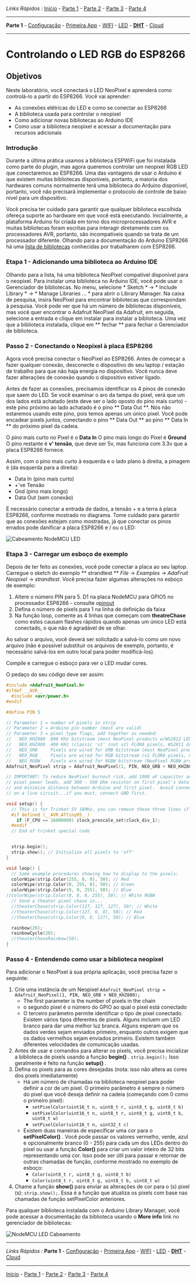 *Links Rápidos :*
[Início](/README.pt.md) - [Parte 1](part1/README.md) - [Parte 2](part2/README.md) - [Parte 3](part3/README.md) - [Parte 4](part4/README.md)
***
**Parte 1** - [Configuração](PREREQ.md) - [Primeira App](FIRSTAPP.md) - [WIFI](WIFI.md) - [LED](LED.md) - [**DHT**](DHT.md) - [Cloud](IOTCLOUD.md)
***

# Controlando o LED RGB do ESP8266

## Objetivos

Neste laboratório, você conectará o LED NeoPixel e aprenderá como controlá-lo a partir do ESP8266. Você vai aprender:

- As conexões elétricas do LED e como se conectar ao ESP8266
- A biblioteca usada para controlar o neopixel
- Como adicionar novas bibliotecas ao Arduino IDE
- Como usar a biblioteca neopixel e acessar a documentação para recursos adicionais

### Introdução

Durante a última prática usamos a biblioteca ESPWiFi que foi instalada como parte do plugin, mas agora queremos controlar um neopixel RGB LED que conectaremos ao ESP8266. Uma das vantagens de usar o Arduino é que existem muitas bibliotecas disponíveis, portanto, a maioria dos hardwares comuns normalmente terá uma biblioteca do Arduino disponível, portanto, você não precisará implementar o protocolo de controle de baixo nível para um dispositivo.

Você precisa ter cuidado para garantir que qualquer biblioteca escolhida ofereça suporte ao hardware em que você está executando. Inicialmente, a plataforma Arduino foi criada em torno dos microprocessadores AVR e muitas bibliotecas foram escritas para interagir diretamente com os processadores AVR, portanto, são incompatíveis quando se trata de um processador diferente. Olhando para a documentação do Arduino ESP8266 há uma [lista de bibliotecas](http://arduino-esp8266.readthedocs.io/en/latest/libraries.html#other-libraries-not-included-with-the-ide) conhecidas por trabalharem com ESP8266.

### Etapa 1 - Adicionando uma biblioteca ao Arduino IDE

Olhando para a lista, há uma biblioteca NeoPixel compatível disponível para o neopixel. Para instalar uma biblioteca no Arduino IDE, você pode usar o Gerenciador de bibliotecas. No menu, selecione * Sketch * -> * Include Library * -> * Manage Libraries ... * para abrir o Library Manager. Na caixa de pesquisa, insira NeoPixel para encontrar bibliotecas que correspondam à pesquisa. Você pode ver que há um número de bibliotecas disponíveis, mas você quer encontrar o Adafruit NeoPixel da Adafruit, em seguida, selecione a entrada e clique em instalar para instalar a biblioteca. Uma vez que a biblioteca instalada, clique em ** fechar ** para fechar o Gerenciador de biblioteca.

### Passo 2 - Conectando o Neopixel à placa ESP8266

Agora você precisa conectar o NeoPixel ao ESP8266. Antes de começar a fazer qualquer conexão, desconecte o dispositivo do seu laptop / estação de trabalho para que não haja energia no dispositivo. Você nunca deve fazer alterações de conexão quando o dispositivo estiver ligado.

Antes de fazer as conexões, precisamos identificar os 4 pinos de conexão que saem do LED. Se você examinar o aro da tampa do pixel, verá que um dos lados está achatado (este deve ser o lado oposto do pino mais curto) - este pino próximo ao lado achatado é o pino ** Data Out **. Nós não estaremos usando este pino, pois temos apenas um único pixel. Você pode encadear pixels juntos, conectando o pino ** Data Out ** ao pino ** Data In ** do próximo pixel da cadeia.

O pino mais curto no Pixel é o **Data In**
O pino mais longo do Pixel é **Ground**
O pino restante é **v' tensão**, que deve ser 5v, mas funciona com 3.3v que a placa ESP8266 fornece.

Assim, com o pino mais curto à esquerda e o lado plano à direita, a pinagem é (da esquerda para a direita):

- Data In (pino mais curto)
- +'ve Tensão
- Gnd (pino mais longo)
- Data Out (sem conexão)

É necessário conectar a entrada de dados, a tensão + e a terra à placa ESP8266, conforme mostrado no diagrama. Tome cuidado para garantir que as conexões estejam como mostradas, já que conectar os pinos errados pode danificar a placa ESP8266 e / ou o LED:

![Cabeamento NodeMCU LED](../images/NodeMCU_LED_Wiring.jpg)

### Etapa 3 - Carregar um esboço de exemplo

Depois de ter feito as conexões, você pode conectar a placa ao seu laptop. Carregue o sketch do exemplo ** strandtest ** *File* -> *Examples* -> *AdaFruit Neopixel* -> *strandtest*. Você precisa fazer algumas alterações no esboço de exemplo:

1. Altere o número PIN para 5. D1 na placa NodeMCU para GPIO5 no processador ESP8266 - consulte o[pinout](https://circuits4you.com/2017/12/31/nodemcu-pinout/)
2. Defina o número de pixels para 1 na linha de definição da faixa
3. Na função loop, comente as 4 linhas que começam com **theatreChase** como estes causam flashes rápidos quando apenas um único LED está conectado, o que não é agradável de se olhar.

Ao salvar o arquivo, você deverá ser solicitado a salvá-lo como um novo arquivo (não é possível substituir os arquivos de exemplo, portanto, é necessário salvá-los em outro local para poder modificá-los).

Compile e carregue o esboço para ver o LED mudar cores.

O pedaço do seu código deve ser assim:

```cpp
#include <Adafruit_NeoPixel.h>
#ifdef __AVR__
  #include <avr/power.h>
#endif

#define PIN 5

// Parameter 1 = number of pixels in strip
// Parameter 2 = Arduino pin number (most are valid)
// Parameter 3 = pixel type flags, add together as needed:
//   NEO_KHZ800  800 KHz bitstream (most NeoPixel products w/WS2812 LEDs)
//   NEO_KHZ400  400 KHz (classic 'v1' (not v2) FLORA pixels, WS2811 drivers)
//   NEO_GRB     Pixels are wired for GRB bitstream (most NeoPixel products)
//   NEO_RGB     Pixels are wired for RGB bitstream (v1 FLORA pixels, not v2)
//   NEO_RGBW    Pixels are wired for RGBW bitstream (NeoPixel RGBW products)
Adafruit_NeoPixel strip = Adafruit_NeoPixel(1, PIN, NEO_GRB + NEO_KHZ800);

// IMPORTANT: To reduce NeoPixel burnout risk, add 1000 uF capacitor across
// pixel power leads, add 300 - 500 Ohm resistor on first pixel's data input
// and minimize distance between Arduino and first pixel.  Avoid connecting
// on a live circuit...if you must, connect GND first.

void setup() {
  // This is for Trinket 5V 16MHz, you can remove these three lines if you are not using a Trinket
  #if defined (__AVR_ATtiny85__)
    if (F_CPU == 16000000) clock_prescale_set(clock_div_1);
  #endif
  // End of trinket special code


  strip.begin();
  strip.show(); // Initialize all pixels to 'off'
}

void loop() {
  // Some example procedures showing how to display to the pixels:
  colorWipe(strip.Color(255, 0, 0), 50); // Red
  colorWipe(strip.Color(0, 255, 0), 50); // Green
  colorWipe(strip.Color(0, 0, 255), 50); // Blue
//colorWipe(strip.Color(0, 0, 0, 255), 50); // White RGBW
  // Send a theater pixel chase in...
  //theaterChase(strip.Color(127, 127, 127), 50); // White
  //theaterChase(strip.Color(127, 0, 0), 50); // Red
  //theaterChase(strip.Color(0, 0, 127), 50); // Blue

  rainbow(20);
  rainbowCycle(20);
  //theaterChaseRainbow(50);
}
```

### Passo 4 - Entendendo como usar a biblioteca neopixel

Para adicionar o NeoPixel à sua própria aplicação, você precisa fazer o seguinte:

1. Crie uma instância de um Neopixel `Adafruit_NeoPixel strip = Adafruit_NeoPixel(1, PIN, NEO_GRB + NEO_KHZ800);`
    - The first parameter is the number of pixels in the chain
    - o segundo pixel é o número do GPIO ao qual o pixel está conectado
    - O terceiro parâmetro permite identificar o tipo de pixel conectado. Existem vários tipos diferentes de pixels. Alguns incluem um LED branco para dar uma melhor luz branca. Alguns esperam que os dados verdes sejam enviados primeiro, enquanto outros exigem que os dados vermelhos sejam enviados primeiro. Existem também diferentes velocidades de comunicação usadas.
2. Antes de usar e comandos para alterar os pixels, você precisa inicializar a biblioteca de pixels usando a função **begin()** .  `strip.begin();`  Isso geralmente é feito na função **setup()** .
3. Defina os pixels para as cores desejadas (nota: isso não altera as cores dos pixels imediatamente)
    - Há um número de chamadas na biblioteca neopixel para poder definir a cor de um pixel. O primeiro parâmetro é sempre o número do pixel que você deseja definir na cadeia (começando com 0 como o primeiro pixel):
        - `setPixelColor(uint16_t n, uint8_t r, uint8_t g, uint8_t b)`
        - `setPixelColor(uint16_t n, uint8_t r, uint8_t g, uint8_t b, uint8_t w)`
        - `setPixelColor(uint16_t n, uint32_t c)`
    - Existem duas maneiras de especificar uma cor para o **setPixelColor()** .  Você pode passar os valores vermelho, verde, azul e opcionalmente branco (0 - 255) para cada um dos LEDs dentro do pixel ou usar a função **Color()** para criar um valor inteiro de 32 bits representando uma cor.  Isso pode ser útil para passar e retornar de outras chamadas de função, conforme mostrado no exemplo de esboço:
        - `Color(uint8_t r, uint8_t g, uint8_t b)`
        - `Color(uint8_t r, uint8_t g, uint8_t b, uint8_t w)`
4. Chame a função **show()**  para enviar as alterações de cor para o (s) pixel (s): `strip.show();`.  Essa é a função que atualiza os pixels com base nas chamadas de função setPixelColor anteriores.

Para qualquer biblioteca instalada com o Arduino Library Manager, você pode acessar a documentação da biblioteca usando o **More info** link no gerenciador de bibliotecas:

![NodeMCU LED Cabeamento](../images/LibraryManagerInfo.png)

***
*Links Rápidos :*
**Parte 1** - [Configuração](PREREQ.md) - [Primeira App](FIRSTAPP.md) - [WIFI](WIFI.md) - [LED](LED.md) - [**DHT**](DHT.md) - [Cloud](IOTCLOUD.md)
***
[Início](/README.pt.md) - [Parte 1](part1/README.md) - [Parte 2](part2/README.md) - [Parte 3](part3/README.md) - [Parte 4](part4/README.md)

